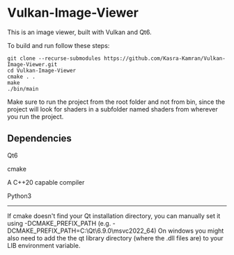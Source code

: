 # Vulkan-Image-Viewer


This is an image viewer, built with Vulkan and Qt6.

To build and run follow these steps:
```
git clone --recurse-submodules https://github.com/Kasra-Kamran/Vulkan-Image-Viewer.git
cd Vulkan-Image-Viewer
cmake . .
make
./bin/main
```

Make sure to run the project from the root folder and not from bin, since the project will look for shaders in a subfolder named shaders from wherever you run the project.

## Dependencies
Qt6

cmake

A C++20 capable compiler

Python3

---

If cmake doesn't find your Qt installation directory, you can manually set it using -DCMAKE_PREFIX_PATH (e.g. -DCMAKE_PREFIX_PATH=C:\Qt\6.9.0\msvc2022_64)
On windows you might also need to add the the qt library directory (where the .dll files are) to your LIB environment variable.
